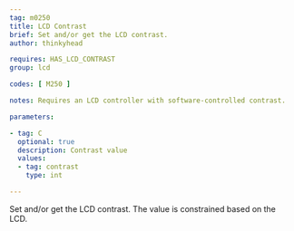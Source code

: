```yaml
---
tag: m0250
title: LCD Contrast
brief: Set and/or get the LCD contrast.
author: thinkyhead

requires: HAS_LCD_CONTRAST
group: lcd

codes: [ M250 ]

notes: Requires an LCD controller with software-controlled contrast.

parameters:

- tag: C
  optional: true
  description: Contrast value
  values:
  - tag: contrast
    type: int

---
```


Set and/or get the LCD contrast. The value is constrained based on the LCD.

